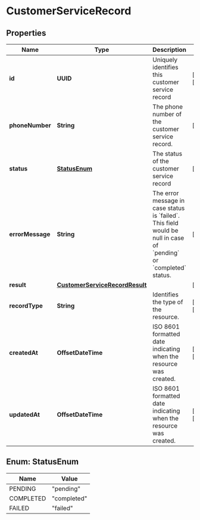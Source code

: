 

# CustomerServiceRecord


## Properties

| Name | Type | Description | Notes |
|------------ | ------------- | ------------- | -------------|
|**id** | **UUID** | Uniquely identifies this customer service record |  [optional] [readonly] |
|**phoneNumber** | **String** | The phone number of the customer service record. |  [optional] |
|**status** | [**StatusEnum**](#StatusEnum) | The status of the customer service record |  [optional] |
|**errorMessage** | **String** | The error message in case status is &#x60;failed&#x60;. This field would be null in case of &#x60;pending&#x60; or &#x60;completed&#x60; status. |  [optional] |
|**result** | [**CustomerServiceRecordResult**](CustomerServiceRecordResult.md) |  |  [optional] |
|**recordType** | **String** | Identifies the type of the resource. |  [optional] [readonly] |
|**createdAt** | **OffsetDateTime** | ISO 8601 formatted date indicating when the resource was created. |  [optional] [readonly] |
|**updatedAt** | **OffsetDateTime** | ISO 8601 formatted date indicating when the resource was created. |  [optional] [readonly] |



## Enum: StatusEnum

| Name | Value |
|---- | -----|
| PENDING | &quot;pending&quot; |
| COMPLETED | &quot;completed&quot; |
| FAILED | &quot;failed&quot; |



